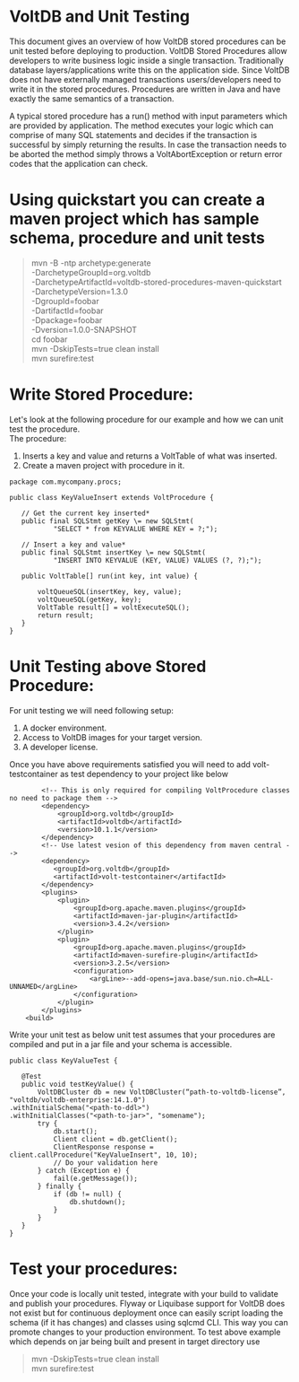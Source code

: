 # VoltDB and Unit Testing

This document gives an overview of how VoltDB stored procedures can be unit tested before deploying to production.
VoltDB Stored Procedures allow developers to write business logic inside a single transaction. Traditionally database layers/applications write this on the application side. Since VoltDB does not have externally managed transactions users/developers need to write it in the stored procedures. Procedures are written in Java and have exactly the same semantics of a transaction.

A typical stored procedure has a run() method with input parameters which are provided by application. The method executes your logic which can comprise of many SQL statements and decides if the transaction is successful by simply returning the results. In case the transaction needs to be aborted the method simply throws a VoltAbortException or return error codes that the application can check.

# Using quickstart you can create a maven project which has sample schema, procedure and unit tests
> mvn -B -ntp archetype:generate \
    -DarchetypeGroupId=org.voltdb \
    -DarchetypeArtifactId=voltdb-stored-procedures-maven-quickstart \
    -DarchetypeVersion=1.3.0 \
    -DgroupId=foobar \
    -DartifactId=foobar \
    -Dpackage=foobar \
    -Dversion=1.0.0-SNAPSHOT <br />
> cd foobar <br />
> mvn -DskipTests=true clean install <br />
> mvn surefire:test <br />

# Write Stored Procedure:

Let's look at the following procedure for our example and how we can unit test the procedure.   
The procedure:

1. Inserts a key and value and returns a VoltTable  of what was inserted.
2. Create a maven project with procedure in it.

```
package com.mycompany.procs;

public class KeyValueInsert extends VoltProcedure {

   // Get the current key inserted*  
   public final SQLStmt getKey \= new SQLStmt(  
           "SELECT * from KEYVALUE WHERE KEY = ?;");

   // Insert a key and value*  
   public final SQLStmt insertKey \= new SQLStmt(  
           "INSERT INTO KEYVALUE (KEY, VALUE) VALUES (?, ?);");

   public VoltTable[] run(int key, int value) {

       voltQueueSQL(insertKey, key, value);  
       voltQueueSQL(getKey, key);  
       VoltTable result[] = voltExecuteSQL();
       return result;  
   }  
}
```

# Unit Testing above Stored Procedure:

For unit testing we will need following setup:

1. A docker environment.  
2. Access to VoltDB images for your target version.  
3. A developer license.

Once you have above requirements satisfied you will need to add volt-testcontainer as test dependency to your project like below
```
        <!-- This is only required for compiling VoltProcedure classes no need to package them -->
        <dependency>
            <groupId>org.voltdb</groupId>
            <artifactId>voltdb</artifactId>
            <version>10.1.1</version>
        </dependency>
        <!-- Use latest vesion of this dependency from maven central -->
        <dependency>
           <groupId>org.voltdb</groupId>
           <artifactId>volt-testcontainer</artifactId>
        </dependency>
        <plugins>
            <plugin>
                <groupId>org.apache.maven.plugins</groupId>
                <artifactId>maven-jar-plugin</artifactId>
                <version>3.4.2</version>
            </plugin>
            <plugin>
                <groupId>org.apache.maven.plugins</groupId>
                <artifactId>maven-surefire-plugin</artifactId>
                <version>3.2.5</version>
                <configuration>
                    <argLine>--add-opens=java.base/sun.nio.ch=ALL-UNNAMED</argLine>
                </configuration>
            </plugin>
        </plugins>
    <build>
```

Write your unit test as below unit test assumes that your procedures are compiled and put in a jar file and your schema is accessible.
```
public class KeyValueTest {

   @Test  
   public void testKeyValue() {  
       VoltDBCluster db = new VoltDBCluster(“path-to-voltdb-license”, "voltdb/voltdb-enterprise:14.1.0")
.withInitialSchema("<path-to-ddl>")
.withInitialClasses("<path-to-jar>", "somename");
       try {  
           db.start();
           Client client = db.getClient();
           ClientResponse response = client.callProcedure("KeyValueInsert", 10, 10);
           // Do your validation here
       } catch (Exception e) {  
           fail(e.getMessage());  
       } finally {  
           if (db != null) {
               db.shutdown();  
           }  
       }  
   }  
}
```

# Test your procedures:

Once your code is locally unit tested, integrate with your build to validate and publish your procedures. Flyway or Liquibase support for VoltDB does not exist but for continuous deployment once can easily script loading the schema (if it has changes) and classes using sqlcmd CLI. This way you can promote changes to your production environment.
To test above example which depends on jar being built and present in target directory use
> mvn -DskipTests=true clean install <br/>
> mvn surefire:test <br/>
